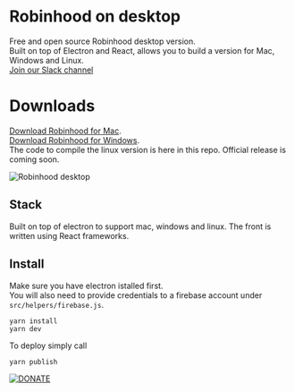 # Robinhood on desktop

Free and open source Robinhood desktop version.  
Built on top of Electron and React, allows you to build a version for Mac, Windows and Linux.  
[Join our Slack channel](https://join.slack.com/t/stockstalkapp/shared_invite/enQtMzI1NzcwNDA0MTkyLWI1MGZmMDI3Yjk5YzRhZDQ5NDM1ZjVmNmUyOTQxMDFkMGE1MGQ1ZjE4MWY5YWNjMDFhZjllNzM1NjdlYWQwYmE)

# Downloads

[Download Robinhood for Mac](https://stockstalk.club/robinhood-mac).  
[Download Robinhood for Windows](https://www.stockstalk.club/robinhood-windows).  
The code to compile the linux version is here in this repo. Official release is coming soon.

![Robinhood desktop](https://i.imgur.com/sF20GCi.png)

## Stack

Built on top of electron to support mac, windows and linux. The front is written using React frameworks. 

## Install
Make sure you have electron istalled first.  
You will also need to provide credentials to a firebase account under `src/helpers/firebase.js`.  
```
yarn install
yarn dev
```
To deploy simply call 
```
yarn publish
```

[![DONATE](https://www.buymeacoffee.com/assets/img/custom_images/orange_img.png)](https://www.buymeacoffee.com/sagivo)


